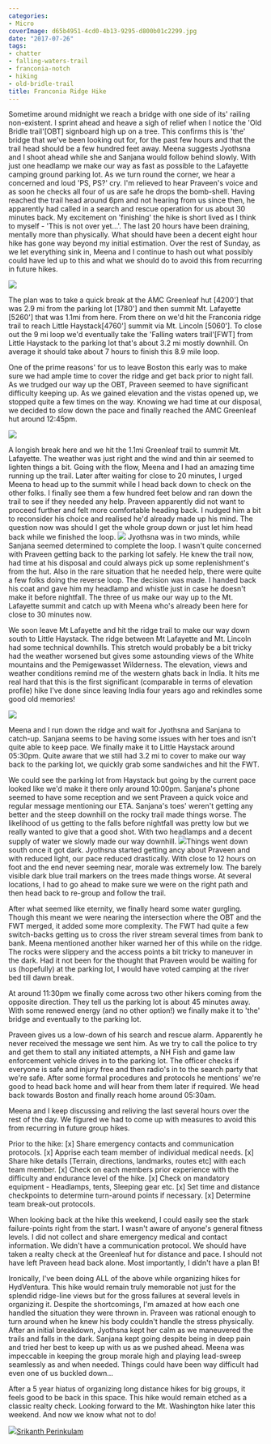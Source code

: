 ```yaml
---
categories:
- Micro
coverImage: d65b4951-4cd0-4b13-9295-d800b01c2299.jpg
date: "2017-07-26"
tags:
- chatter
- falling-waters-trail
- franconia-notch
- hiking
- old-bridle-trail
title: Franconia Ridge Hike
---
```


Sometime around midnight we reach a bridge with one side of its' railing non-existent. I sprint ahead and heave a sigh of relief when I notice the 'Old Bridle trail'\[OBT\] signboard high up on a tree. This confirms this is 'the' bridge that we've been looking out for, for the past few hours and that the trail head should be a few hundred feet away. Meena suggests Jyothsna and I shoot ahead while she and Sanjana would follow behind slowly. With just one headlamp we make our way as fast as possible to the Lafayette camping ground parking lot. As we turn round the corner, we hear a concerned and loud 'PS, PS?' cry. I'm relieved to hear Praveen's voice and as soon he checks all four of us are safe he drops the bomb-shell. Having reached the trail head around 6pm and not hearing from us since then, he apparently had called in a search and rescue operation for us about 30 minutes back. My excitement on 'finishing' the hike is short lived as I think to myself - 'This is not over yet...'. The last 20 hours have been draining, mentally more than physically. What should have been a decent eight hour hike has gone way beyond my initial estimation. Over the rest of Sunday, as we let everything sink in, Meena and I continue to hash out what possibly could have led up to this and what we should do to avoid this from recurring in future hikes.

![](images/IMG_4813-300x225.jpg)

The plan was to take a quick break at the AMC Greenleaf hut \[4200'\] that was 2.9 mi from the parking lot \[1780'\] and then summit Mt. Lafayette \[5260'\] that was 1.1mi from here. From there on we'd hit the Franconia ridge trail to reach Little Haystack\[4760'\] summit via Mt. Lincoln \[5060'\]. To close out the 9 mi loop we'd eventually take the 'Falling waters trail'\[FWT\] from Little Haystack to the parking lot that's about 3.2 mi mostly downhill. On average it should take about 7 hours to finish this 8.9 mile loop.

One of the prime reasons' for us to leave Boston this early was to make sure we had ample time to cover the ridge and get back prior to night fall. As we trudged our way up the OBT, Praveen seemed to have significant difficulty keeping up. As we gained elevation and the vistas opened up, we stopped quite a few times on the way. Knowing we had time at our disposal, we decided to slow down the pace and finally reached the AMC Greenleaf hut around 12:45pm.

![](images/IMG_4833-768x1024.jpg)

A longish break here and we hit the 1.1mi Greenleaf trail to summit Mt. Lafayette. The weather was just right and the wind and thin air seemed to lighten things a bit. Going with the flow, Meena and I had an amazing time running up the trail. Later after waiting for close to 20 minutes, I urged Meena to head up to the summit while I head back down to check on the other folks. I finally see them a few hundred feet below and ran down the trail to see if they needed any help. Praveen apparently did not want to proceed further and felt more comfortable heading back. I nudged him a bit to reconsider his choice and realised he'd already made up his mind. The question now was should I get the whole group down or just let him head back while we finished the loop. ![](images/IMG_4831-225x300.jpg) Jyothsna was in two minds, while Sanjana seemed determined to complete the loop. I wasn't quite concerned with Praveen getting back to the parking lot safely. He knew the trail now, had time at his disposal and could always pick up some replenishment's from the hut. Also in the rare situation that he needed help, there were quite a few folks doing the reverse loop. The decision was made. I handed back his coat and gave him my headlamp and whistle just in case he doesn't make it before nightfall. The three of us make our way up to the Mt. Lafayette summit and catch up with Meena who's already been here for close to 30 minutes now.

We soon leave Mt Lafayette and hit the ridge trail to make our way down south to Little Haystack. The ridge between Mt Lafayette and Mt. Lincoln had some technical downhills. This stretch would probably be a bit tricky had the weather worsened but gives some astounding views of the White mountains and the Pemigewasset Wilderness. The elevation, views and weather conditions remind me of the western ghats back in India. It hits me real hard that this is the first significant (comparable in terms of elevation profile) hike I've done since leaving India four years ago and rekindles some good old memories!

![](images/14c4e068-ba7d-4672-a78e-c510269e2ea8-300x225.jpg)

Meena and I run down the ridge and wait for Jyothsna and Sanjana to catch-up. Sanjana seems to be having some issues with her toes and isn't quite able to keep pace. We finally make it to Little Haystack around 05:30pm. Quite aware that we still had 3.2 mi to cover to make our way back to the parking lot, we quickly grab some sandwiches and hit the FWT.

We could see the parking lot from Haystack but going by the current pace looked like we'd make it there only around 10:00pm. Sanjana's phone seemed to have some reception and we sent Praveen a quick voice and regular message mentioning our ETA. Sanjana's toes' weren't getting any better and the steep downhill on the rocky trail made things worse. The likelihood of us getting to the falls before nightfall was pretty low but we really wanted to give that a good shot. With two headlamps and a decent supply of water we slowly made our way downhill. ![](images/d5b9916f-b267-400a-a94b-53cc8a2289ce-300x225.jpg)Things went down south once it got dark. Jyothsna started getting ancy about Praveen and with reduced light, our pace reduced drastically. With close to 12 hours on foot and the end never seeming near, morale was extremely low. The barely visible dark blue trail markers on the trees made things worse. At several locations, I had to go ahead to make sure we were on the right path and then head back to re-group and follow the trail.

After what seemed like eternity, we finally heard some water gurgling. Though this meant we were nearing the intersection where the OBT and the FWT merged, it added some more complexity. The FWT had quite a few switch-backs getting us to cross the river stream several times from bank to bank. Meena mentioned another hiker warned her of this while on the ridge. The rocks were slippery and the access points a bit tricky to maneuver in the dark. Had it not been for the thought that Praveen would be waiting for us (hopefully) at the parking lot, I would have voted camping at the river bed till dawn break.

At around 11:30pm we finally come across two other hikers coming from the opposite direction. They tell us the parking lot is about 45 minutes away. With some renewed energy (and no other option!) we finally make it to 'the' bridge and eventually to the parking lot.

Praveen gives us a low-down of his search and rescue alarm. Apparently he never received the message we sent him. As we try to call the police to try and get them to stall any initiated attempts, a NH Fish and game law enforcement vehicle drives in to the parking lot. The officer checks if everyone is safe and injury free and then radio's in to the search party that we're safe. After some formal procedures and protocols he mentions' we're good to head back home and will hear from them later if required. We head back towards Boston and finally reach home around 05:30am.

Meena and I keep discussing and reliving the last several hours over the rest of the day. We figured we had to come up with measures to avoid this from recurring in future group hikes.

Prior to the hike: \[x\] Share emergency contacts and communication protocols. \[x\] Apprise each team member of individual medical needs. \[x\] Share hike details \[Terrain, directions, landmarks, routes etc\] with each team member. \[x\] Check on each members prior experience with the difficulty and endurance level of the hike. \[x\] Check on mandatory equipment - Headlamps, tents, Sleeping gear etc. \[x\] Set time and distance checkpoints to determine turn-around points if necessary. \[x\] Determine team break-out protocols.

When looking back at the hike this weekend, I could easily see the stark failure-points right from the start. I wasn't aware of anyone's general fitness levels. I did not collect and share emergency medical and contact information. We didn't have a communication protocol. We should have taken a realty check at the Greenleaf hut for distance and pace. I should not have left Praveen head back alone. Most importantly, I didn't have a plan B!

Ironically, I've been doing ALL of the above while organizing hikes for HydVentura. This hike would remain truly memorable not just for the splendid ridge-line views but for the gross failures at several levels in organizing it. Despite the shortcomings, I'm amazed at how each one handled the situation they were thrown in. Praveen was rational enough to turn around when he knew his body couldn't handle the stress physically. After an initial breakdown, Jyothsna kept her calm as we maneuvered the trails and falls in the dark. Sanjana kept going despite being in deep pain and tried her best to keep up with us as we pushed ahead. Meena was impeccable in keeping the group morale high and playing lead-sweep seamlessly as and when needed. Things could have been way difficult had even one of us buckled down...

After a 5 year hiatus of organizing long distance hikes for big groups, it feels good to be back in this space. This hike would remain etched as a classic realty check. Looking forward to the Mt. Washington hike later this weekend. And now we know what not to do!

![](images/cropped-cropped-SP01-550afdebv1_site_icon.png)[Srikanth Perinkulam](https://srikanthperinkulam.com)
